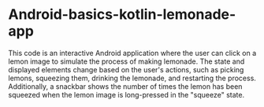 # Android-basics-kotlin-lemonade-app
This code is an interactive Android application where the user can click on a lemon image to simulate the process of making lemonade. The state and displayed elements change based on the user's actions, such as picking lemons, squeezing them, drinking the lemonade, and restarting the process. Additionally, a snackbar shows the number of times the lemon has been squeezed when the lemon image is long-pressed in the "squeeze" state.
